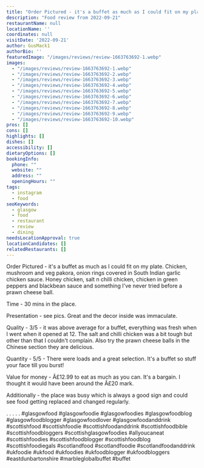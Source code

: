 ```yaml
---
title: "Order Pictured - it's a buffet as much as I could fit on my plate."
description: "Food review from 2022-09-21"
restaurantName: null
locationName: ''
coordinates: null
visitDate: '2022-09-21'
author: GusMack1
authorBio: ''
featuredImage: "/images/reviews/review-1663763692-1.webp"
images:
  - "/images/reviews/review-1663763692-1.webp"
  - "/images/reviews/review-1663763692-2.webp"
  - "/images/reviews/review-1663763692-3.webp"
  - "/images/reviews/review-1663763692-4.webp"
  - "/images/reviews/review-1663763692-5.webp"
  - "/images/reviews/review-1663763692-6.webp"
  - "/images/reviews/review-1663763692-7.webp"
  - "/images/reviews/review-1663763692-8.webp"
  - "/images/reviews/review-1663763692-9.webp"
  - "/images/reviews/review-1663763692-10.webp"
pros: []
cons: []
highlights: []
dishes: []
accessibility: []
dietaryOptions: []
bookingInfo:
  phone: ""
  website: ""
  address: ""
  openingHours: ""
tags:
  - instagram
  - food
seoKeywords:
  - glasgow
  - food
  - restaurant
  - review
  - dining
needsLocationApproval: true
locationCandidates: []
relatedRestaurants: []
---
```


Order Pictured - it's a buffet as much as I could fit on my plate. Chicken, mushroom and veg pakora, onion rings covered in South Indian garlic chicken sauce. Honey chicken, salt n chilli chicken, chicken in green peppers and blackbean sauce and something I've never tried before a prawn cheese ball. 

Time - 30 mins in the place.

Presentation - see pics. Great and the decor inside was immaculate. 

Quality - 3/5 - it was above average for a buffet, everything was fresh when I went when it opened at 12. The salt and chilli chicken was a bit tough but other than that I couldn't complain. Also try the prawn cheese balls in the Chinese section they are delicious.

Quantity - 5/5 - There were loads and a great selection. It's a buffet so stuff your face till you burst!

Value for money - Â£12.99 to eat as much as you can. It's a bargain. I thought it would have been around the Â£20 mark.

Additionally - the place was busy which is always a good sign and could see food getting replaced and changed regularly. 

.
.
.
.
.
#glasgowfood #glasgowfoodie #glasgowfoodies #glasgowfoodblog #glasgowfoodblogger #glasgowfoodlover #glasgowfoodanddrink #scottishfood #scottishfoodie #scottishfoodanddrink #scottishfoodbible #scottishfoodbloggers #scottishglasgowfoodies #allyoucaneat #scottishfoodies #scottishfoodblogger #scottishfoodblog #scottishfoodiegals #scotlandfood #scotlandfoodie #scotlandfoodanddrink #ukfoodie #ukfood #ukfoodies #ukfoodblogger #ukfoodbloggers #eastdunbartonshire #marbleglobalbuffet #buffet